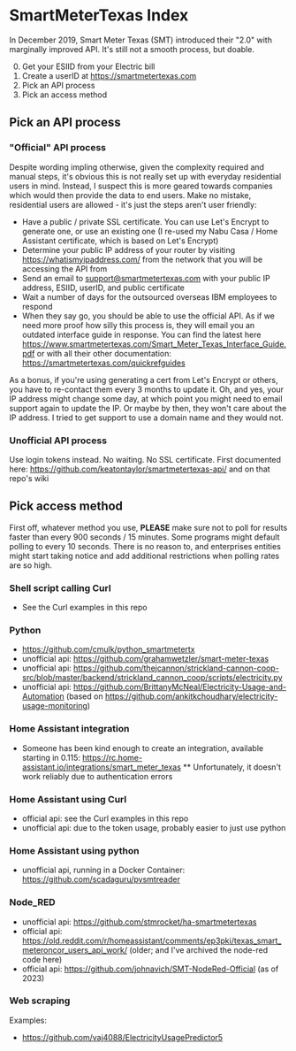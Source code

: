 # SmartMeterTexas Index
In December 2019, Smart Meter Texas (SMT) introduced their "2.0" with marginally improved API.  It's still not a smooth process, but doable.

0. Get your ESIID from your Electric bill
1. Create a userID at https://smartmetertexas.com
2. Pick an API process
3. Pick an access method

## Pick an API process

### "Official" API process

Despite wording impling otherwise, given the complexity required and manual steps, it's obvious this is not really set up with everyday residential users in mind.  Instead, I suspect this is more geared towards companies which would then provide the data to end users. Make no mistake, residential users are allowed - it's just the steps aren't user friendly:

* Have a public / private SSL certificate.  You can use Let's Encrypt to generate one, or use an existing one (I re-used my Nabu Casa / Home Assistant certificate, which is based on Let's Encrypt)
* Determine your public IP address of your router by visiting https://whatismyipaddress.com/ from the network that you will be accessing the API from
* Send an email to support@smartmetertexas.com with your public IP address, ESIID, userID, and public certificate 
* Wait a number of days for the outsourced overseas IBM employees to respond
* When they say go, you should be able to use the official API. As if we need more proof how silly this process is, they will email you an outdated interface guide in response.  You can find the latest here https://www.smartmetertexas.com/Smart_Meter_Texas_Interface_Guide.pdf or with all their other documentation: https://smartmetertexas.com/quickrefguides

As a bonus, if you're using generating a cert from Let's Encrypt or others, you have to re-contact them every 3 months to update it. Oh, and yes, your IP address might change some day, at which point you might need to email support again to update the IP.  Or maybe by then, they won't care about the IP address.  I tried to get support to use a domain name and they would not. 

### Unofficial API process

Use login tokens instead.  No waiting.  No SSL certificate. 
First documented here: https://github.com/keatontaylor/smartmetertexas-api/ and on that repo's wiki


## Pick access method

First off, whatever method you use, **PLEASE** make sure not to poll for results faster than every 900 seconds / 15 minutes.  Some programs might default polling to every 10 seconds. There is no reason to, and enterprises entities might start taking notice and add additional restrictions when polling rates are so high.

### Shell script calling Curl
* See the Curl examples in this repo

### Python
* https://github.com/cmulk/python_smartmetertx
* unofficial api: https://github.com/grahamwetzler/smart-meter-texas
* unofficial api: https://github.com/thejcannon/strickland-cannon-coop-src/blob/master/backend/strickland_cannon_coop/scripts/electricity.py
* unofficial api: https://github.com/BrittanyMcNeal/Electricity-Usage-and-Automation  (based on https://github.com/ankitkchoudhary/electricity-usage-monitoring)

### Home Assistant integration
* Someone has been kind enough to create an integration, available starting in 0.115: https://rc.home-assistant.io/integrations/smart_meter_texas
** Unfortunately, it doesn't work reliably due to authentication errors

### Home Assistant using Curl
* official api: see the Curl examples in this repo
* unofficial api: due to the token usage, probably easier to just use python

### Home Assistant using python
* unofficial api, running in a Docker Container: https://github.com/scadaguru/pysmtreader

### Node_RED
* unofficial api: https://github.com/stmrocket/ha-smartmetertexas
* official api: https://old.reddit.com/r/homeassistant/comments/ep3pki/texas_smart_meteroncor_users_api_work/ (older; and I've archived the node-red code here)
* official api: https://github.com/johnavich/SMT-NodeRed-Official   (as of 2023)

### Web scraping
Examples:
* https://github.com/vaj4088/ElectricityUsagePredictor5
